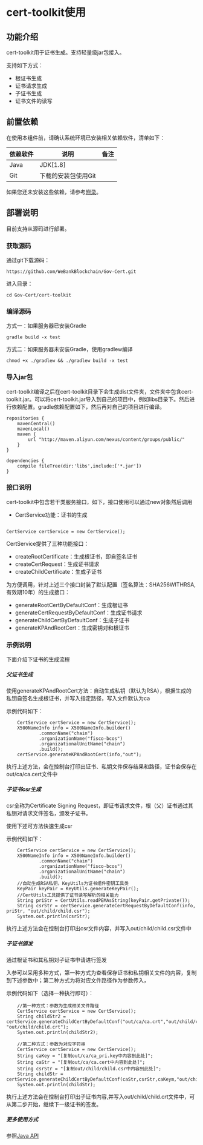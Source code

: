 # cert-toolkit使用

## 功能介绍
cert-toolkit用于证书生成。支持轻量级jar包接入。

支持如下方式：
*   根证书生成
*   证书请求生成
*   子证书生成   
*   证书文件的读写

## 前置依赖

在使用本组件前，请确认系统环境已安装相关依赖软件，清单如下：

| 依赖软件 | 说明 |备注|
| --- | --- | --- |
| Java | JDK[1.8] | |
| Git | 下载的安装包使用Git | |

如果您还未安装这些依赖，请参考[附录](../appendix.md)。



## 部署说明

目前支持从源码进行部署。

### 获取源码

通过git下载源码：

```
https://github.com/WeBankBlockchain/Gov-Cert.git
```

进入目录：
```
cd Gov-Cert/cert-toolkit
```

### 编译源码

方式一：如果服务器已安装Gradle
```
gradle build -x test
```

方式二：如果服务器未安装Gradle，使用gradlew编译
```
chmod +x ./gradlew && ./gradlew build -x test
```

### 导入jar包

cert-toolkit编译之后在cert-toolkit目录下会生成dist文件夹，文件夹中包含cert-toolkit.jar。可以将cert-toolkit.jar导入到自己的项目中，例如libs目录下。然后进行依赖配置。gradle依赖配置如下，然后再对自己的项目进行编译。

```
repositories {
    mavenCentral()
    mavenLocal()
    maven {
        url "http://maven.aliyun.com/nexus/content/groups/public/"
    }
}

dependencies {
    compile fileTree(dir:'libs',include:['*.jar'])
}

```

### 接口说明

cert-toolkit中包含若干类服务接口，如下，接口使用可以通过new对象然后调用

- CertService功能：证书的生成

```

CertService certService = new CertService();

```

CertService提供了三种功能接口：
- createRootCertificate：生成根证书，即自签名证书
- createCertRequest：生成证书请求
- createChildCertificate：生成子证书

为方便调用，针对上述三个接口封装了默认配置（签名算法：SHA256WITHRSA,有效期10年）的生成接口：
- generateRootCertByDefaultConf：生成根证书
- generateCertRequestByDefaultConf：生成证书请求
- generateChildCertByDefaultConf：生成子证书
- generateKPAndRootCert：生成密钥对和根证书


### 示例说明

下面介绍下证书的生成流程

##### 父证书生成

使用generateKPAndRootCert方法：自动生成私钥（默认为RSA），根据生成的私钥自签名生成根证书，并写入指定路径，写入文件默认为ca

示例代码如下：

```
    CertService certService = new CertService();
    X500NameInfo info = X500NameInfo.builder()
            .commonName("chain")
            .organizationName("fisco-bcos")
            .organizationalUnitName("chain")
            .build();
    certService.generateKPAndRootCert(info,"out");
```

执行上述方法，会在控制台打印出证书、私钥文件保存结果和路径，证书会保存在out/ca/ca.cert文件中

##### 子证书csr生成

csr全称为Certificate Signing Request，即证书请求文件，根（父）证书通过其私钥对请求文件签名，颁发子证书。

使用下述可方法快速生成csr

示例代码如下：

```
    CertService certService = new CertService();
    X500NameInfo info = X500NameInfo.builder()
            .commonName("chain")
            .organizationName("fisco-bcos")
            .organizationalUnitName("chain")
            .build();
    //自动生成RSA私钥，KeyUtils为证书组件密钥工具类
    KeyPair keyPair = KeyUtils.generateKeyPair();
    //CertUtils工具提供了证书读写解析的相关能力
    String priStr = CertUtils.readPEMAsString(keyPair.getPrivate());
    String csrStr = certService.generateCertRequestByDefaultConf(info, priStr, "out/child/child.csr");
    System.out.println(csrStr);
```

执行上述方法会在控制台打印出csr文件内容，并写入out/child/child.csr文件中

##### 子证书颁发

通过根证书和其私钥对子证书申请进行签发

入参可以采用多种方式，第一种方式为查看保存证书和私钥相关文件的内容，复制到下述参数中；第二种方式为将对应文件路径作为参数传入，

示例代码如下（选择一种执行即可）：

```
    //第一种方式：参数为生成相关文件路径
    CertService certService = new CertService();
    String childStr2 = certService.generateChildCertByDefaultConf("out/ca/ca.crt","out/child/child.csr","out/ca/ca_pri.key", "out/child/child.crt");
    System.out.println(childStr2);
```

```
    //第二种方式：参数为对应字符串
    CertService certService = new CertService();
    String caKey = "[复制out/ca/ca_pri.key中内容到此处]";
    String caStr = "[复制out/ca/ca.cert中内容到此处]";
    String csrStr = "[复制out/child/child.csr中内容到此处]";
    String childStr = certService.generateChildCertByDefaultConf(caStr,csrStr,caKeym,"out/child/child.crt");
    System.out.println(childStr);

```

执行上述方法会在控制台打印出子证书内容,并写入out/child/child.crt文件中，可从第二步开始，继续下一级证书的签发。



##### 更多使用方式

参照[Java API](./javadoc/toolkitdoc/index.md)
